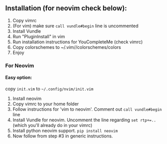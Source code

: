 ## Installation (for neovim check below):

1. Copy vimrc
2. (For vim) make sure `call vundle#begin` line is uncommented
2. Install Vundle
3. Run "PluginInstall" in vim
4. Run installation instructions for YouCompleteMe (check vimrc)
5. Copy colorschemes to ~/.vim/<something>/colorschemes/colors
6. Enjoy

### For Neovim

#### Easy option: 
copy `init.vim` to `~/.config/nvim/init.vim`

1. Install neovim
2. Copy vimrc to your home folder
3. Follow instructions for 'vim to neovim'. Comment out `call vundle#begin` line
4. Install Vundle for neovim. Uncomment the line regarding `set rtp+=..` (which you'll already do in your vimrc)
5. Install python neovim support. `pip install neovim`
6. Now follow from step #3 in generic instructions.
